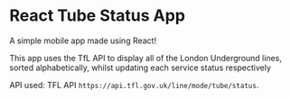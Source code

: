 # React Tube Status App

A simple mobile app made using React!

This app uses the TfL API to display all of the London Underground lines, sorted alphabetically, whilst updating each service status respectively

API used: TFL API `https://api.tfl.gov.uk/line/mode/tube/status`. 


